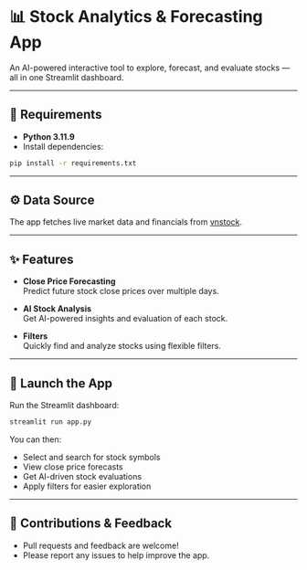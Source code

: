 # 📊 Stock Analytics & Forecasting App

An AI-powered interactive tool to explore, forecast, and evaluate stocks — all in one Streamlit dashboard.

---

## 🐍 Requirements

- **Python 3.11.9**
- Install dependencies:

```sh
pip install -r requirements.txt
```

---

## ⚙️ Data Source

The app fetches live market data and financials from [vnstock](https://github.com/thinh-vu/vnstock).

---

## ✨ Features

- **Close Price Forecasting**  
  Predict future stock close prices over multiple days.

- **AI Stock Analysis**  
  Get AI-powered insights and evaluation of each stock.

- **Filters**  
  Quickly find and analyze stocks using flexible filters.

---

## 🚀 Launch the App

Run the Streamlit dashboard:

```sh
streamlit run app.py
```

You can then:
- Select and search for stock symbols  
- View close price forecasts  
- Get AI-driven stock evaluations  
- Apply filters for easier exploration  

---

## 🔗 Contributions & Feedback

- Pull requests and feedback are welcome!  
- Please report any issues to help improve the app.
